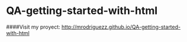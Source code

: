 # QA-getting-started-with-html
####Visit my proyect: http://mrodriguezz.github.io/QA-getting-started-with-html
